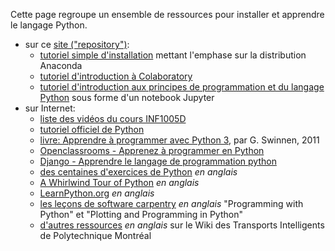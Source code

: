 Cette page regroupe un ensemble de ressources pour installer et apprendre le langage Python. 

* sur ce [site ("repository")](https://github.com/nsaunier/CIV8760):
  * [tutoriel simple d'installation](installation.md) mettant l'emphase sur la distribution Anaconda
  * [tutoriel d'introduction à Colaboratory](colab-tutoriel.md)
  * [tutoriel d'introduction aux principes de programmation et du langage Python](tutoriel-python.ipynb) sous forme d'un notebook Jupyter
* sur Internet:
  * [liste des vidéos du cours INF1005D](https://www.youtube.com/playlist?list=PLfALbWbNPl4bSWH-Pbj3iIb_TVQdr99pH)
  * [tutoriel officiel de Python](https://docs.python.org/fr/3/tutorial/)
  * [livre: Apprendre à programmer avec Python 3](https://moodle.polymtl.ca/mod/url/view.php?id=312174), par G. Swinnen, 2011
  * [Openclassrooms - Apprenez à programmer en Python](https://openclassrooms.com/fr/courses/235344-apprenez-a-programmer-en-python)
  * [Django - Apprendre le langage de programmation python](https://python-django.dev/)
  * [des centaines d'exercices de Python](https://www.w3resource.com/python-exercises) *en anglais*
  * [A Whirlwind Tour of Python](https://github.com/jakevdp/WhirlwindTourOfPython) *en anglais*
  * [LearnPython.org](https://www.learnpython.org) *en anglais*
  * [les leçons de software carpentry](https://software-carpentry.org/lessons/index.html) *en anglais* "Programming with Python" et "Plotting and Programming in Python"
  * [d'autres ressources](https://www.polymtl.ca/wikitransport/index.php?title=Programming_Resources#Python) *en anglais* sur le Wiki des Transports Intelligents de Polytechnique Montréal
